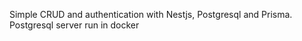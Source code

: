 Simple CRUD and authentication with Nestjs, Postgresql and Prisma.
Postgresql server run in docker




